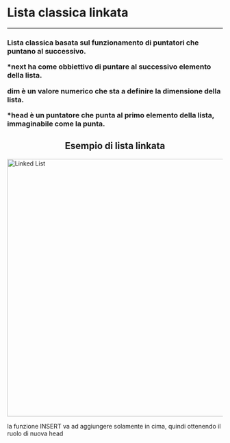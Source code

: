 <h1 align="left">Lista classica linkata</h1><hr></p>


<h3 align="left">Lista classica basata sul funzionamento di puntatori che puntano al successivo.</p>
*next ha come obbiettivo di puntare al successivo elemento della lista.</p>
dim è un valore numerico che sta a definire la dimensione della lista.</p>
*head è un puntatore che punta al primo elemento della lista, immaginabile come
la punta.</p></h3>
  
<h2 align="center">Esempio di lista linkata</h2>

<img align="center" src="https://i.ibb.co/pbQnPyq/Linkedlist.png" alt="Linked List" width="600" /></a>

  la funzione INSERT va ad aggiungere solamente in cima, quindi ottenendo il ruolo
   di nuova head

